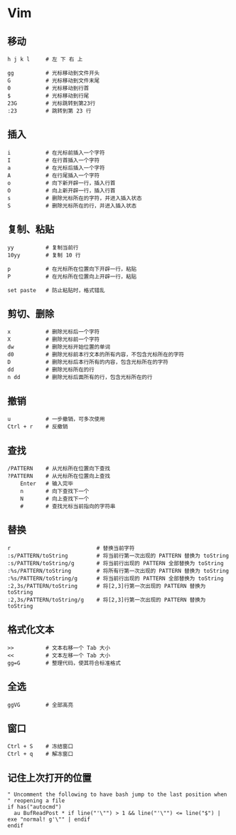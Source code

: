 # Vim

## 移动

```{code-block} bash
h j k l     # 左 下 右 上

gg          # 光标移动到文件开头
G           # 光标移动到文件末尾
0           # 光标移动到行首
$           # 光标移动到行尾
23G         # 光标跳转到第23行
:23         # 跳转到第 23 行
```

## 插入

```{code-block} bash
i           # 在光标前插入一个字符
I           # 在行首插入一个字符
a           # 在光标后插入一个字符
A           # 在行尾插入一个字符
o           # 向下新开辟一行，插入行首
O           # 向上新开辟一行，插入行首
s           # 删除光标所在的字符，并进入插入状态
S           # 删除光标所在的行，并进入插入状态
```

## 复制、粘贴

```{code-block} bash
yy          # 复制当前行
10yy        # 复制 10 行

p           # 在光标所在位置向下开辟一行，粘贴
P           # 在光标所在位置向上开辟一行，粘贴

set paste   # 防止粘贴时，格式错乱
```

## 剪切、删除

```{code-block} bash
x           # 删除光标后一个字符
X           # 删除光标前一个字符
dw          # 删除光标开始位置的单词
d0          # 删除光标前本行文本的所有内容，不包含光标所在的字符
D           # 删除光标后本行所有的内容，包含光标所在的字符
dd          # 删除光标所在的行
n dd        # 删除光标后面所有的行，包含光标所在的行

```

## 撤销

```{code-block} bash
u           # 一步撤销，可多次使用
Ctrl + r    # 反撤销
```

## 查找

```{code-block} bash
/PATTERN    # 从光标所在位置向下查找
?PATTERN    # 从光标所在位置向上查找
    Enter   # 输入完毕
    n       # 向下查找下一个
    N       # 向上查找下一个
    #       # 查找光标当前指向的字符串
```

## 替换

```{code-block} bash
r                           # 替换当前字符
:s/PATTERN/toString         # 将当前行第一次出现的 PATTERN 替换为 toString
:s/PATTERN/toString/g       # 将当前行出现的 PATTERN 全部替换为 toString
:%s/PATTERN/toString        # 将所有行第一次出现的 PATTERN 替换为 toString
:%s/PATTERN/toString/g      # 将当前行出现的 PATTERN 全部替换为 toString
:2,3s/PATTERN/toString      # 将[2,3]行第一次出现的 PATTERN 替换为 toString
:2,3s/PATTERN/toString/g    # 将[2,3]行第一次出现的 PATTERN 替换为 toString
```

## 格式化文本

```{code-block} bash
>>          # 文本右移一个 Tab 大小
<<          # 文本左移一个 Tab 大小
gg=G        # 整理代码，使其符合标准格式
```

## 全选

```{code-block} bash
ggVG        # 全部高亮
```

## 窗口

```{code-block} bash
Ctrl + S    # 冻结窗口
Ctrl + q    # 解冻窗口
```

## 记住上次打开的位置

```{code-block} bash
" Uncomment the following to have bash jump to the last position when
" reopening a file
if has("autocmd")
  au BufReadPost * if line("'\"") > 1 && line("'\"") <= line("$") | exe "normal! g'\"" | endif
endif
```

